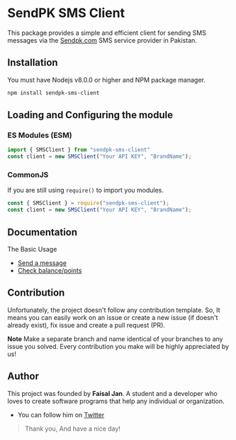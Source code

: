 # SendPK SMS Client
This package provides a simple and efficient client for sending SMS messages via the [Sendpk.com](https://sendpk.com/) SMS service provider in Pakistan.

## Installation
You must have Nodejs v8.0.0 or higher and NPM package manager.
```sh
npm install sendpk-sms-client
```

## Loading and Configuring the module
### ES Modules (ESM)

```js
import { SMSClient } from "sendpk-sms-client"
const client = new SMSClient("Your API KEY", "BrandName");
```
### CommonJS
If you are still using `require()` to import you modules.

```js
const { SMSClient } = require("sendpk-sms-client");
const client = new SMSClient("Your API KEY", "BrandName");
```

## Documentation
The Basic Usage
* [Send a message](https://github.com/FaisaljanBaloch/sendpk-sms-client/blob/main/docs/basic_usage.md#send-a-message)
* [Check balance/points](https://github.com/FaisaljanBaloch/sendpk-sms-client/blob/main/docs/basic_usage.md#check-balance)

## Contribution
Unfortunately, the project doesn't follow any contribution template. So, It means you can easily work on an issue or create a new issue (if doesn't already exist), fix issue and create a pull request (PR).

**Note**
Make a separate branch and name identical of your branches to any issue you solved. Every contribution you make will be highly appreciated by us!

## Author
This project was founded by **Faisal Jan**. A student and a developer who loves to create software programs that help any individual or organization.
* You can follow him on [Twitter](https://twitter.com/justFaisaljan)

> Thank you, And have a nice day!
